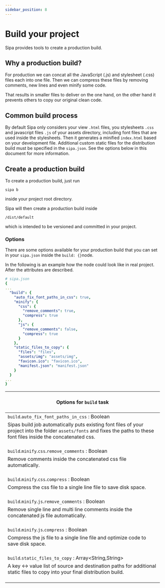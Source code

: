 ```yaml
---
sidebar_position: 8
---
```


# Build your project

Sipa provides tools to create a production build.

## Why a production build?
For production we can concat all the JavaScript (.js) and stylesheet (.css) files each into one file. Then we can compress these files by removing comments, new lines and even minify some code.

That results in smaller files to deliver on the one hand, on the other hand it prevents others to copy our original clean code.

## Common build process

By default Sipa only considers your view `.html` files, you stylesheets `.css` and javascript files `.js` of your assets directory, including font files that are used inside the stylesheets. Then it generates a minified `index.html` based on your development file.
Additional custom static files for the distribution build must be specified in the `sipa.json`. See the options below in this document for more information.

## Create a production build
To create a production build, just run
```
sipa b
```
inside your project root directory.

Sipa will then create a production build inside
```
/dist/default
```
which is intended to be versioned and committed in your project.

### Options
There are some options available for your production build that you can set in your `sipa.json` inside the `build: {}`node.

In the following is an example how the node could look like in real project. After the attributes are described.
```yaml
# sipa.json
{
...
  "build": {
    "auto_fix_font_paths_in_css": true,
    "minify": {
      "css": {
        "remove_comments": true,
        "compress": true
      },
      "js": {
        "remove_comments": false,
        "compress": true
      }
    },
    "static_files_to_copy": {
      "files": "files",
      "assets/img": "assets/img",
      "favicon.ico": "favicon.ico",
      "manifest.json": "manifest.json"
    }
  }
...
}
```
| <br/>Options for `build` task <br/><br/>                                                                                                                                                                                                                |
|---------------------------------------------------------------------------------------------------------------------------------------------------------------------------------------------------------------------------------------------------------|
| `build`.`auto_fix_font_paths_in_css` : Boolean                                                                                                                                                                                                          |
| Sipas build job automatically puts existing font files of your project into the folder `assets/fonts` and fixes the paths to these font files inside the concatenated css. <br/><br/>                                                                   |
| `build`.`minify`.`css`.`remove_comments` : Boolean                                                                                                                                                                                                      |
| Remove comments inside the concatenated css file automatically.                                                                                                             <br/><br/>                                                                  |
| `build`.`minify`.`css`.`compress` : Boolean                                                                                                                                                                                                             |
| Compress the css file to a single line file to save disk space.                                                                                                                  <br/><br/>                                                             |
| `build`.`minify`.`js`.`remove_comments` : Boolean                                                                                                                                                                                                       |
| Remove single line and multi line comments inside the concatenated js file automatically.                                                                                                             <br/><br/>                                        |
| `build`.`minify`.`js`.`compress` : Boolean                                                                                                                                                                                                              |
| Compress the js file to a single line file and optimize code to save disk space.                                                                                                                  <br/><br/>                                            |
| `build`.`static_files_to_copy` : Array<String,String>                                                                                                                                                                                                   |
| A key <-> value list of source and destination paths for additional static files to copy into your final distribution build.                                                                                                                 <br/><br/> |

